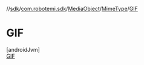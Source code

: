 //[sdk](../../../../../index.md)/[com.robotemi.sdk](../../../index.md)/[MediaObject](../../index.md)/[MimeType](../index.md)/[GIF](index.md)

# GIF

[androidJvm]\
[GIF](index.md)
